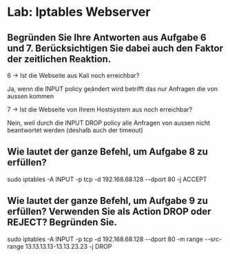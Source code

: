 # Lab: Iptables Webserver

## Begründen Sie Ihre Antworten aus Aufgabe 6 und 7. Berücksichtigen Sie dabei auch den Faktor der zeitlichen Reaktion.

6 -> Ist die Webseite aus Kali noch erreichbar?

Ja, wenn die INPUT policy geändert wird betrifft das nur Anfragen die von aussen kommen 

7 -> Ist die Webseite von Ihrem Hostsystem aus noch erreichbar?

Nein, weil durch die INPUT DROP policy alle Anfragen von aussen nicht beantwortet werden (deshalb auch der timeout)  

## Wie lautet der ganze Befehl, um Aufgabe 8 zu erfüllen?

 sudo iptables -A INPUT -p tcp -d 192.168.68.128 --dport 80 -j ACCEPT

## Wie lautet der ganze Befehl, um Aufgabe 9 zu erfüllen? Verwenden Sie als Action DROP oder REJECT? Begründen Sie.

 sudo iptables -A INPUT -p tcp -d 192.168.68.128 --dport 80 -m range --src-range 13.13.13.13-13.13.23.23 -j DROP